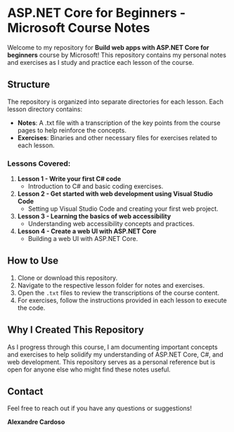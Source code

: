 # ASP.NET Core for Beginners - Microsoft Course Notes

Welcome to my repository for **Build web apps with ASP.NET Core for beginners** course by Microsoft! This repository contains my personal notes and exercises as I study and practice each lesson of the course. 

## Structure

The repository is organized into separate directories for each lesson. Each lesson directory contains:

- **Notes**: A .txt file with a transcription of the key points from the course pages to help reinforce the concepts.
- **Exercises**: Binaries and other necessary files for exercises related to each lesson.

### Lessons Covered:
1. **Lesson 1 - Write your first C# code**
   - Introduction to C# and basic coding exercises.
2. **Lesson 2 - Get started with web development using Visual Studio Code**
   - Setting up Visual Studio Code and creating your first web project.
3. **Lesson 3 - Learning the basics of web accessibility**
   - Understanding web accessibility concepts and practices.
4. **Lesson 4 - Create a web UI with ASP.NET Core**
   - Building a web UI with ASP.NET Core.

## How to Use

1. Clone or download this repository.
2. Navigate to the respective lesson folder for notes and exercises.
3. Open the `.txt` files to review the transcriptions of the course content.
4. For exercises, follow the instructions provided in each lesson to execute the code.

## Why I Created This Repository

As I progress through this course, I am documenting important concepts and exercises to help solidify my understanding of ASP.NET Core, C#, and web development. This repository serves as a personal reference but is open for anyone else who might find these notes useful.

## Contact

Feel free to reach out if you have any questions or suggestions!

**Alexandre Cardoso**
